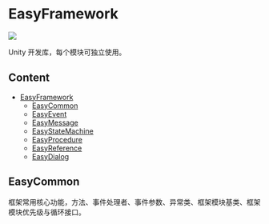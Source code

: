 # EasyFramework
 ![](https://img.shields.io/github/license/JomiXedYu/JxCode.CoreLib?style=for-the-badge)

Unity 开发库，每个模块可独立使用。

## Content
- [EasyFramework](#EasyFramework)
  - [EasyCommon](#EasyCommon)
  - [EasyEvent](#EasyEvent)
  - [EasyMessage](#EasyMessage)
  - [EasyStateMachine](#EasyStateMachine)
  - [EasyProcedure](#EasyProcedure)
  - [EasyReference](#EasyReference)
  - [EasyDialog](#EasyDialog)

## EasyCommon
框架常用核心功能，方法、事件处理者、事件参数、异常类、框架模块基类、框架模块优先级与循环接口。
